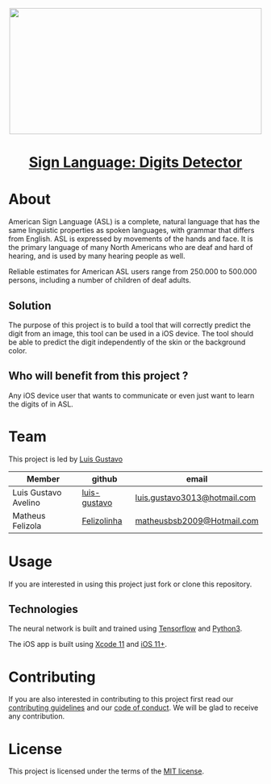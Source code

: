 <p align="center">
  <img width="500" height="250" src="https://i.imgur.com/aPBcgFv.png">
</p>

<h1 align="center">
  <a href="https://github.com/deeplearningunb/Sign-Language-Digits-Detector">
    Sign Language: Digits Detector
  </a>
</h1>

# About

American Sign Language (ASL) is a complete, natural language that has the same linguistic properties as spoken languages, with grammar that differs from English. ASL is expressed by movements of the hands and face. It is the primary language of many North Americans who are deaf and hard of hearing, and is used by many hearing people as well.

Reliable estimates for American ASL users range from 250.000 to 500.000 persons, including a number of children of deaf adults.

## Solution

The purpose of this project is to build a tool that will correctly predict the digit from an image, this tool can be used in a iOS device. The tool should be able to predict the digit independently of the skin or the background color.

## Who will benefit from this project ?

Any iOS device user that wants to communicate or even just want to learn the digits of in ASL.

# Team

This project is led by [Luis Gustavo]()

| Member               | github        | email                  |
|----------------------|--------------|------------------------|
| Luis Gustavo Avelino | [luis-gustavo](https://github.com/luis-gustavo) | luis.gustavo3013@hotmail.com |
| Matheus Felizola     | [Felizolinha](https://github.com/Felizolinha)   | matheusbsb2009@Hotmail.com |

# Usage

If you are interested in using this project just fork or clone this repository.

## Technologies

The neural network is built and trained using [Tensorflow](https://www.tensorflow.org/) and [Python3](https://www.python.org/downloads/).

  The iOS app is built using [Xcode 11](https://developer.apple.com/xcode/) and [iOS 11+](https://www.apple.com/br/ios/ios-13/).

# Contributing

If you are also interested in contributing to this project first read our [contributing guidelines](https://github.com/deeplearningunb/Sign-Language-Digits-Detector/blob/dev/CONTRIBUTING.md) and our [code of conduct](https://github.com/deeplearningunb/Sign-Language-Digits-Detector/blob/dev/CODE_OF_CONDUCT.md). We will be glad to receive any contribution.

# License

This project is licensed under the terms of the [MIT license](https://github.com/deeplearningunb/Sign-Language-Digits-Detector/blob/dev/LICENSE).
